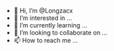 - 👋 Hi, I’m @Longzacx
- 👀 I’m interested in ...
- 🌱 I’m currently learning ...
- 💞️ I’m looking to collaborate on ...
- 📫 How to reach me ...

<!---
Longzacx/Longzacx is a ✨ special ✨ repository because its `README.md` (this file) appears on your GitHub profile.
You can click the Preview link to take a look at your changes.
--->
